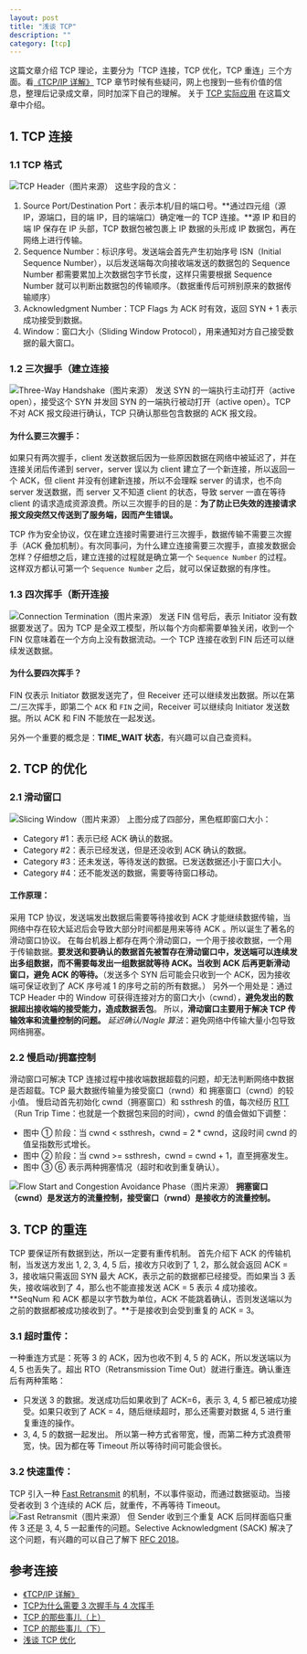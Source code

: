 ```yaml
---
layout: post
title: "浅谈 TCP"
description: ""
category: [tcp]
---
```


这篇文章介绍 TCP 理论，主要分为「TCP 连接，TCP 优化，TCP 重连」三个方面。看[《TCP/IP 详解》](http://book.douban.com/subject/1088054/) TCP 章节时候有些疑问，网上也搜到一些有价值的信息，整理后记录成文章，同时加深下自己的理解。
关于 [TCP 实际应用](http://www.jianshu.com/p/d7c6a60f4002) 在这篇文章中介绍。

## 1. TCP 连接

### 1.1 TCP 格式
![TCP Header（[图片来源](http://nmap.org/book/tcpip-ref.html)）](/assets/images/tcp/tcp-header.png)
这些字段的含义：

1. Source Port/Destination Port：表示本机/目的端口号。**通过四元组（源 IP，源端口，目的端 IP，目的端端口）确定唯一的 TCP 连接。**源 IP 和目的端 IP 保存在 IP 头部，TCP 数据包被包裹上 IP 数据的头形成 IP 数据包，再在网络上进行传输。
2. Sequence Number：标识序号。发送端会首先产生初始序号 ISN（Initial Sequence Number），以后发送端每次向接收端发送的数据包的 Sequence Number 都需要累加上次数据包字节长度，这样只需要根据 Sequence Number 就可以判断出数据包的传输顺序。（数据重传后可辨别原来的数据传输顺序）
3. Acknowledgment Number：TCP Flags 为 ACK 时有效，返回 SYN + 1 表示成功接受到数据。
4. Window：窗口大小（Sliding Window Protocol），用来通知对方自己接受数据的最大窗口。

### 1.2 三次握手（建立连接
![Three-Way Handshake（[图片来源](http://www.tcpipguide.com/free/t_TCPConnectionEstablishmentProcessTheThreeWayHandsh-3.htm)）](/assets/images/tcp/three-way-handshake.png)
发送 SYN 的一端执行主动打开（active open），接受这个 SYN 并发回 SYN 的一端执行被动打开（active open）。TCP 不对 ACK 报文段进行确认，TCP 只确认那些包含数据的 ACK 报文段。

#### 为什么要三次握手：
如果只有两次握手，client 发送数据后因为一些原因数据在网络中被延迟了，并在连接关闭后传递到 server，server 误以为 client 建立了一个新连接，所以返回一个 ACK，但 client 并没有创建新连接，所以不会理睬 server 的请求，也不向 server 发送数据，而 server 又不知道 client 的状态，导致 server 一直在等待 client 的请求造成资源浪费。所以三次握手的目的是：**为了防止已失效的连接请求报文段突然又传送到了服务端，因而产生错误。**

TCP 作为安全协议，仅在建立连接时需要进行三次握手，数据传输不需要三次握手（ACK 叠加机制）。有次同事问，为什么建立连接需要三次握手，直接发数据会怎样？仔细想之后，建立连接的过程就是确立第一个 `Sequence Number` 的过程。这样双方都认可第一个 `Sequence Number` 之后，就可以保证数据的有序性。

### 1.3 四次挥手（断开连接
![Connection Termination（[图片来源](http://en.wikipedia.org/wiki/Transmission_Control_Protocol)）](/assets/images/tcp/connection-termination.png)
发送 FIN 信号后，表示 Initiator 没有数据要发送了。因为 TCP 是全双工模型，所以每个方向都需要单独关闭，收到一个 FIN 仅意味着在一个方向上没有数据流动。一个 TCP 连接在收到 FIN 后还可以继续发送数据。

#### 为什么要四次挥手？
FIN 仅表示 Initiator 数据发送完了，但 Receiver 还可以继续发出数据。所以在第二/三次挥手，即第二个 `ACK` 和 `FIN` 之间，Receiver 可以继续向 Initiator 发送数据。所以 ACK 和 FIN 不能放在一起发送。

另外一个重要的概念是：**TIME_WAIT 状态**，有兴趣可以自己查资料。

## 2. TCP 的优化

### 2.1 滑动窗口
![Slicing Window（[图片来源](http://www.tcpipguide.com/free/t_TCPSlidingWindowAcknowledgmentSystemForDataTranspo-6.htm)）](/assets/images/tcp/slicing-window.png)
上图分成了四部分，黑色框即窗口大小：

* Category #1：表示已经 ACK 确认的数据。
* Category #2：表示已经发送，但是还没收到 ACK 确认的数据。
* Category #3：还未发送，等待发送的数据。已发送数据还小于窗口大小。
* Category #4：还不能发送的数据，需要等待窗口移动。

#### 工作原理：
采用 TCP 协议，发送端发出数据后需要等待接收到 ACK 才能继续数据传输，当网络中存在较大延迟后会导致大部分时间都是用来等待 ACK 。所以诞生了著名的滑动窗口协议。
在每台机器上都存在两个滑动窗口，一个用于接收数据，一个用于传输数据。**要发送和要确认的数据首先被暂存在滑动窗口中，发送端可以连续发出多组数据，而不需要每发出一组数据就等待 ACK。当收到 ACK 后再更新滑动窗口，避免 ACK 的等待。**（发送多个 SYN 后可能会只收到一个 ACK，因为接收端可保证收到了 ACK 序号减 1 的序号之前的所有数据。）
另外一个用处是：通过 TCP Header 中的 Window 可获得连接对方的窗口大小（cwnd），**避免发出的数据超出接收端的接受能力，造成数据丢包**。
所以，**滑动窗口主要用于解决 TCP 传输效率和流量控制的问题。**
*延迟确认/Nagle 算法*：避免网络中传输大量小包导致网络拥塞。

### 2.2 慢启动/拥塞控制
滑动窗口可解决 TCP 连接过程中接收端数据超载的问题，却无法判断网络中数据是否超载。TCP 最大数据传输量为接受窗口（rwnd）和 拥塞窗口（cwnd）的较小值。
慢启动首先初始化 cwnd（拥塞窗口）和 ssthresh 的值，每次经历 [RTT](http://en.wikipedia.org/wiki/Round-trip_delay_time)（Run Trip Time：也就是一个数据包来回的时间），cwnd 的值会做如下调整：

* 图中 ① 阶段：当 cwnd < ssthresh，cwnd = 2 * cwnd，这段时间 cwnd 的值呈指数形式增长。
* 图中 ② 阶段：当 cwnd >= ssthresh，cwnd = cwnd + 1，直至拥塞发生。
* 图中 ③ ⑥ 表示两种拥塞情况（超时和收到重复确认）。

![Flow Start and Congestion Avoidance Phase（[图片来源](http://indigoo.com/petersblog/?p=215)）](/assets/images/tcp/flow-start.png)
**拥塞窗口（cwnd）是发送方的流量控制，接受窗口（rwnd）是接收方的流量控制。**

## 3. TCP 的重连
TCP 要保证所有数据到达，所以一定要有重传机制。
首先介绍下 ACK 的传输机制，当发送方发出 1, 2, 3, 4, 5 后，接收方只收到了 1, 2，那么就会返回 ACK = 3，接收端只需返回 SYN 最大 ACK，表示之前的数据都已经接受。而如果当 3 丢失，接收端收到了 4，那么也不能直接发送 ACK = 5 表示 4 成功接收。**SeqNum 和 ACK 都是以字节数为单位，ACK 不能跳着确认，否则发送端以为之前的数据都被成功接收到了。**于是接收到会受到重复的 ACK = 3。

### 3.1 超时重传：
一种重连方式是：死等 3 的 ACK，因为也收不到 4, 5 的 ACK，所以发送端以为 4, 5 也丢失了。超出 RTO（Retransmission Time Out）就进行重连。确认重连后有两种策略：

* 只发送 3 的数据。发送成功后如果收到了 ACK=6，表示 3, 4, 5 都已被成功接受。如果只收到了 ACK = 4，随后继续超时，那么还需要对数据 4, 5 进行重复重连的操作。
* 3, 4, 5 的数据一起发出。
所以第一种方式省带宽，慢，而第二种方式浪费带宽，快。因为都在等 Timeout 所以等待时间可能会很长。

### 3.2 快速重传：
TCP 引入一种 [Fast Retransmit](http://en.wikipedia.org/wiki/Fast_retransmit) 的机制，不以事件驱动，而通过数据驱动。当接受者收到 3 个连续的 ACK 后，就重传，不再等待 Timeout。
![Fast Retransmit（[图片来源](http://coolshell.cn/articles/11564.html)）](/assets/images/tcp/fast-retransmit.png)
但 Sender 收到三个重复 ACK 后同样面临只重传 3 还是 3, 4, 5 一起重传的问题。Selective Acknowledgment (SACK) 解决了这个问题，有兴趣的可以自己了解下 [RFC 2018](https://tools.ietf.org/html/rfc2018)。

## 参考连接

* [《TCP/IP 详解》](http://book.douban.com/subject/1088054/)
* [TCP为什么需要 3 次握手与 4 次挥手](http://blog.csdn.net/xifeijian/article/details/12777187)
* [TCP 的那些事儿（上）](http://coolshell.cn/articles/11564.html)
* [TCP 的那些事儿（下）](http://coolshell.cn/articles/11609.html)
* [浅谈 TCP 优化](http://huoding.com/2013/11/21/299)
